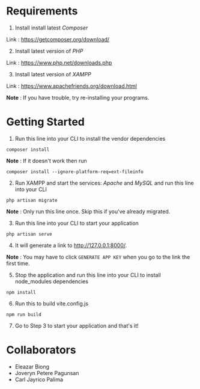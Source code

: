 # Requirements
1. Install install latest *Composer*

Link : https://getcomposer.org/download/

2. Install latest version of *PHP*

Link : https://www.php.net/downloads.php

3. Install latest version of *XAMPP*

Link : https://www.apachefriends.org/download.html

**Note** : If you have trouble, try re-installing your programs.


# Getting Started
1. Run this line into your CLI to install the vendor dependencies
```
composer install
```

**Note** : If it doesn't work then run 

```
composer install --ignore-platform-req=ext-fileinfo
```

2. Run XAMPP and start the services: *Apache* and *MySQL* and run this line into your CLI

```
php artisan migrate
```

**Note** : Only run this line once. Skip this if you've already migrated.

3. Run this line into your CLI to start your application

```
php artisan serve
```

4. It will generate a link to http://127.0.0.1:8000/.

**Note** : You may have to click `GENERATE APP KEY` when you go to the link the first time.

5. Stop the application and run this line into your CLI to install node_modules dependencies

```
npm install
```

6. Run this to build vite.config.js

```
npm run build
```

7. Go to Step 3 to start your application and that's it!

# Collaborators
- Eleazar Biong
- Joveryn Petere Pagunsan
- Carl Jayrico Palima
